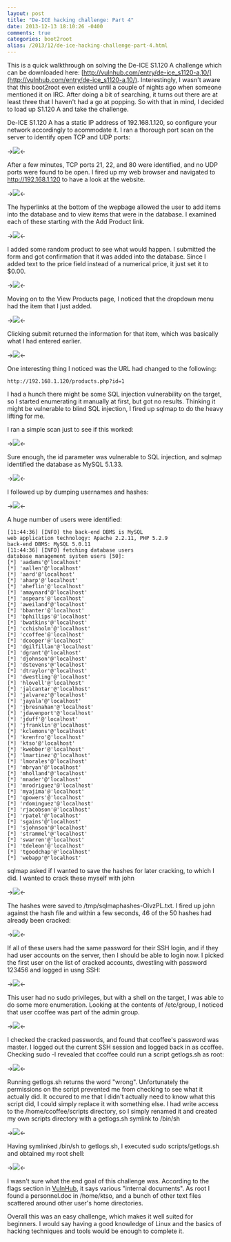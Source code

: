 ```yaml
---
layout: post
title: "De-ICE hacking challenge: Part 4"
date: 2013-12-13 18:10:26 -0400
comments: true
categories: boot2root
alias: /2013/12/de-ice-hacking-challenge-part-4.html
---
```


This is a quick walkthrough on solving the De-ICE S1.120 A challenge which can be downloaded here: [http://vulnhub.com/entry/de-ice_s1120-a,10/](http://vulnhub.com/entry/de-ice_s1120-a,10/). Interestingly, I wasn't aware that this boot2root even existed until a couple of nights ago when someone mentioned it on IRC. After doing a bit of searching, it turns out there are at least three that I haven't had a go at popping. So with that in mind, I decided to load up S1.120 A and take the challenge. 

<!--more-->

De-ICE S1.120 A has a static IP address of 192.168.1.120, so configure your network accordingly to acommodate it. I ran a thorough port scan on the server to identify open TCP and UDP ports: 

->![](/images/2013-12-13/01.png)<-

After a few minutes, TCP ports 21, 22, and 80 were identified, and no UDP ports were found to be open. I fired up my web browser and navigated to http://192.168.1.120 to have a look at the website.

->![](/images/2013-12-13/02.png)<-

The hyperlinks at the bottom of the wepbage allowed the user to add items into the database and to view items that were in the database. I examined each of these starting with the Add Product link. 

->![](/images/2013-12-13/03.png)<-

I added some random product to see what would happen. I submitted the form and got confirmation that it was added into the database. Since I added text to the price field instead of a numerical price, it just set it to $0.00. 

->![](/images/2013-12-13/04.png)<-

Moving on to the View Products page, I noticed that the dropdown menu had the item that I just added. 

->![](/images/2013-12-13/05.png)<-

Clicking submit returned the information for that item, which was basically what I had entered earlier. 

->![](/images/2013-12-13/06.png)<-

One interesting thing I noticed was the URL had changed to the following:

```
http://192.168.1.120/products.php?id=1
```

I had a hunch there might be some SQL injection vulnerability on the target, so I started enumerating it manually at first, but got no results. Thinking it might be vulnerable to blind SQL injection, I fired up sqlmap to do the heavy lifting for me. 

I ran a simple scan just to see if this worked:

->![](/images/2013-12-13/07.png)<-

Sure enough, the id parameter was vulnerable to SQL injection, and sqlmap identified the database as MySQL 5.1.33. 

->![](/images/2013-12-13/08.png)<-

I followed up by dumping usernames and hashes:

->![](/images/2013-12-13/09.png)<-

A huge number of users were identified: 

```
[11:44:36] [INFO] the back-end DBMS is MySQL
web application technology: Apache 2.2.11, PHP 5.2.9
back-end DBMS: MySQL 5.0.11
[11:44:36] [INFO] fetching database users
database management system users [50]:
[*] 'aadams'@'localhost'
[*] 'aallen'@'localhost'
[*] 'aard'@'localhost'
[*] 'aharp'@'localhost'
[*] 'aheflin'@'localhost'
[*] 'amaynard'@'localhost'
[*] 'aspears'@'localhost'
[*] 'aweiland'@'localhost'
[*] 'bbanter'@'localhost'
[*] 'bphillips'@'localhost'
[*] 'bwatkins'@'localhost'
[*] 'cchisholm'@'localhost'
[*] 'ccoffee'@'localhost'
[*] 'dcooper'@'localhost'
[*] 'dgilfillan'@'localhost'
[*] 'dgrant'@'localhost'
[*] 'djohnson'@'localhost'
[*] 'dstevens'@'localhost'
[*] 'dtraylor'@'localhost'
[*] 'dwestling'@'localhost'
[*] 'hlovell'@'localhost'
[*] 'jalcantar'@'localhost'
[*] 'jalvarez'@'localhost'
[*] 'jayala'@'localhost'
[*] 'jbresnahan'@'localhost'
[*] 'jdavenport'@'localhost'
[*] 'jduff'@'localhost'
[*] 'jfranklin'@'localhost'
[*] 'kclemons'@'localhost'
[*] 'krenfro'@'localhost'
[*] 'ktso'@'localhost'
[*] 'kwebber'@'localhost'
[*] 'lmartinez'@'localhost'
[*] 'lmorales'@'localhost'
[*] 'mbryan'@'localhost'
[*] 'mholland'@'localhost'
[*] 'mnader'@'localhost'
[*] 'mrodriguez'@'localhost'
[*] 'myajima'@'localhost'
[*] 'qpowers'@'localhost'
[*] 'rdominguez'@'localhost'
[*] 'rjacobson'@'localhost'
[*] 'rpatel'@'localhost'
[*] 'sgains'@'localhost'
[*] 'sjohnson'@'localhost'
[*] 'strammel'@'localhost'
[*] 'swarren'@'localhost'
[*] 'tdeleon'@'localhost'
[*] 'tgoodchap'@'localhost'
[*] 'webapp'@'localhost'
```

sqlmap asked if I wanted to save the hashes for later cracking, to which I did. I wanted to crack these myself with john 

->![](/images/2013-12-13/10.png)<-

The hashes were saved to /tmp/sqlmaphashes-OIvzPL.txt. I fired up john against the hash file and within a few seconds, 46 of the 50 hashes had already been cracked:

->![](/images/2013-12-13/11.png)<-

If all of these users had the same password for their SSH login, and if they had user accounts on the server, then I should be able to login now. I picked the first user on the list of cracked accounts, dwestling with password 123456 and logged in usng SSH:

->![](/images/2013-12-13/12.png)<-

This user had no sudo privileges, but with a shell on the target, I was able to do some more enumeration. Looking at the contents of /etc/group, I noticed that user ccoffee was part of the admin group. 

->![](/images/2013-12-13/13.png)<-

I checked the cracked passwords, and found that ccoffee's password was master. I logged out the current SSH session and logged back in as ccoffee. Checking sudo -l revealed that ccoffee could run a script getlogs.sh as root:

->![](/images/2013-12-13/14.png)<-

Running getlogs.sh returns the word "wrong". Unfortunately the permissions on the script prevented me from checking to see what it actually did. It occured to me that I didn't actually need to know what this script did, I could simply replace it with something else. I had write access to the /home/ccoffee/scripts directory, so I simply renamed it and created my own scripts directory with a getlogs.sh symlink to /bin/sh

->![](/images/2013-12-13/15.png)<-

Having symlinked /bin/sh to getlogs.sh, I executed sudo scripts/getlogs.sh and obtained my root shell:

->![](/images/2013-12-13/16.png)<-

I wasn't sure what the end goal of this challenge was. According to the flags section in [VulnHub](http://vulnhub.com/entry/de-ice_s1120-a,10/), it says various "internal documents". As root I found a personnel.doc in /home/ktso, and a bunch of other text files scattered around other user's home directories. 

Overall this was an easy challenge, which makes it well suited for beginners. I would say having a good knowledge of Linux and the basics of hacking techniques and tools would be enough to complete it. 
